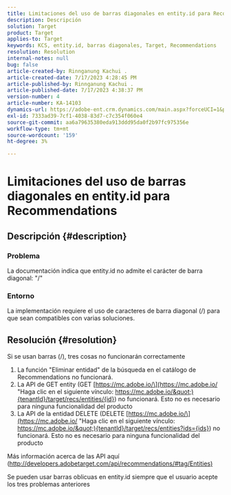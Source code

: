 ```yaml
---
title: Limitaciones del uso de barras diagonales en entity.id para Recommendations
description: Descripción
solution: Target
product: Target
applies-to: Target
keywords: KCS, entity.id, barras diagonales, Target, Recommendations
resolution: Resolution
internal-notes: null
bug: false
article-created-by: Rinnganung Kachui .
article-created-date: 7/17/2023 4:28:45 PM
article-published-by: Rinnganung Kachui .
article-published-date: 7/17/2023 4:38:37 PM
version-number: 4
article-number: KA-14103
dynamics-url: https://adobe-ent.crm.dynamics.com/main.aspx?forceUCI=1&pagetype=entityrecord&etn=knowledgearticle&id=42fde5fd-be24-ee11-9cbd-6045bd0065f9
exl-id: 7333ad39-7cf1-4038-83d7-c7c354f060e4
source-git-commit: aa6a79635380eda913ddd95da0f2b97fc975356e
workflow-type: tm+mt
source-wordcount: '159'
ht-degree: 3%

---
```


# Limitaciones del uso de barras diagonales en entity.id para Recommendations

## Descripción {#description}




### Problema



La documentación indica que entity.id no admite el carácter de barra diagonal: &quot;/&quot;



### Entorno



La implementación requiere el uso de caracteres de barra diagonal (/) para que sean compatibles con varias soluciones.


## Resolución {#resolution}


Si se usan barras (/), tres cosas no funcionarán correctamente

1. La función &quot;Eliminar entidad&quot; de la búsqueda en el catálogo de Recommendations no funcionará.
2. La API de GET entity (GET [https://mc.adobe.io/\](https://mc.adobe.io/ &quot;Haga clic en el siguiente vínculo: https://mc.adobe.io/&quot;){tenantId}/target/recs/entities/{id}) no funcionará. Esto no es necesario para ninguna funcionalidad del producto
3. La API de la entidad DELETE (DELETE [https://mc.adobe.io/\](https://mc.adobe.io/ &quot;Haga clic en el siguiente vínculo: https://mc.adobe.io/&quot;){tenantId}/target/recs/entities?ids={ids}) no funcionará. Esto no es necesario para ninguna funcionalidad del producto


Más información acerca de las API aquí ([http://developers.adobetarget.com/api/recommendations/#tag/Entities)](http://developers.adobetarget.com/api/recommendations/#tag/Entities%29 "Haga clic en el siguiente enlace: http://developers.adobetarget.com/api/recommendations/#tag/Entities)")

Se pueden usar barras oblicuas en entity.id siempre que el usuario acepte los tres problemas anteriores

